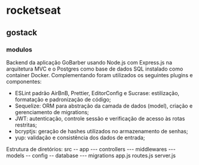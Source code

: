 # rocketseat
## gostack
### modulos
Backend da aplicação GoBarber usando Node.js com Express.js na arquitetura MVC e o Postgres como base de dados SQL instalado como container Docker. Complementando foram utilizados os seguintes plugins e componentes:
- ESLint padrão AirBnB, Prettier, EditorConfig e Sucrase: estilização, formatação e padronização de código;
- Sequelize: ORM para abstração da camada de dados (model), criação e gerenciamento de migrations;
- JWT: autenticação, controle sessão e verificação de acesso às rotas restritas;
- bcryptjs: geração de hashes utilizados no armazenamento de senhas;
- yup: validação e consistência dos dados de entrada;

Estrutura de diretórios:
src
-- app
--- controllers
--- middlewares
--- models
-- config
-- database
--- migrations
app.js
routes.js
server.js
